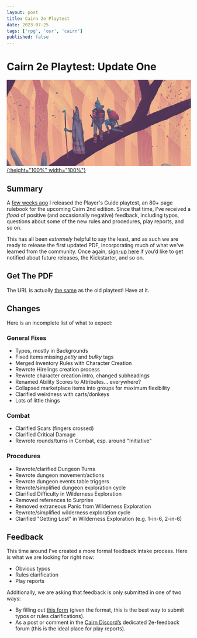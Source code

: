 ```yaml
---
layout: post
title: Cairn 2e Playtest
date: 2023-07-25
tags: ['rpg', 'osr', 'cairn']
published: false
---
```


# Cairn 2e Playtest: Update One

[![Alt text](/img/cairn/playtest-update-one-resized.png "Click to make bigger"){:height="100%" width="100%"}](/img/cairn/playtest-update-one-resized.png)

## Summary

A [few weeks ago](/_posts/2023-07-10-cairn-2e-playtest.md) I released the Player's Guide playtest, an 80+ page rulebook for the upcoming Cairn 2nd edition. Since that time, I've received a _flood_ of positive (and occasionally negative) feedback, including typos, questions about some of the new rules and procedures, play reports, and so on. 

This has all been _extremely_ helpful to say the least, and as such we are ready to release the first updated PDF, incorporating much of what we've learned from the community. Once again, [sign-up here](https://tinyurl.com/cairn2e-news) if you’d like to get notified about future releases, the Kickstarter, and so on.

## Get The PDF

The URL is actually [the same](https://tinyurl.com/cairn-2e-player) as the old playtest! Have at it.

## Changes

Here is an incomplete list of what to expect:

### General Fixes

- Typos, mostly in Backgrounds
- Fixed items missing _petty_ and _bulky_ tags
- Merged Inventory Rules with Character Creation
- Rewrote Hirelings creation process
- Rewrote character creation intro, changed subheadings
- Renamed Ability Scores to Attributes... everywhere?
- Collapsed marketplace items into groups for maximum flexibility
- Clarified weirdness with carts/donkeys
- Lots of little things

### Combat

- Clarified Scars (fingers crossed)
- Clarified Critical Damage
- Rewrote rounds/turns in Combat, esp. around "Initiative"

### Procedures

- Rewrote/clarified Dungeon Turns
- Rewrote dungeon movement/actions
- Rewrote dungeon events table triggers
- Rewrote/simplified dungeon exploration cycle
- Clarified Difficulty in Wilderness Exploration
- Removed references to Surprise
- Removed extraneous Panic from Wilderness Exploration
- Rewrote/simplified wilderness exploration cycle
- Clarified "Getting Lost" in Wilderness Exploration (e.g. 1-in-6, 2-in-6)

## Feedback

This time around I've created a more formal feedback intake process. Here is what we are looking for right now:  
- Obvious typos
- Rules clarification
- Play reports

Additionally, we are asking that feedback is only submitted in one of two ways:  
- By filling out [this form](https://tinyurl.com/2e-feedback) (given the format, this is the best way to submit typos or rules clarifications).
- As a post or comment in the [Cairn Discord’s](https://discord.io/cairn) dedicated 2e-feedback forum (this is the ideal place for play reports). 

